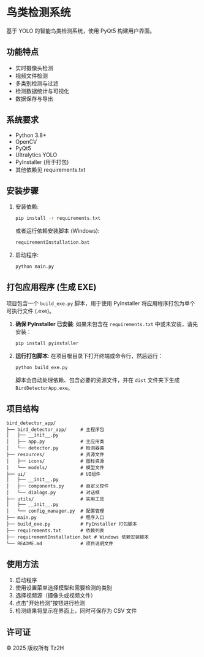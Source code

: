 # 鸟类检测系统

基于 YOLO 的智能鸟类检测系统，使用 PyQt5 构建用户界面。

## 功能特点

- 实时摄像头检测
- 视频文件检测
- 多类别检测与过滤
- 检测数据统计与可视化
- 数据保存与导出

## 系统要求

- Python 3.8+
- OpenCV
- PyQt5
- Ultralytics YOLO
- PyInstaller (用于打包)
- 其他依赖见 requirements.txt

## 安装步骤

1. 安装依赖:

   ```bash
   pip install -r requirements.txt
   ```

   或者运行依赖安装脚本 (Windows):

   ```bash
   requirementInstallation.bat
   ```

2. 启动程序:

   ```bash
   python main.py
   ```

## 打包应用程序 (生成 EXE)

项目包含一个 `build_exe.py` 脚本，用于使用 PyInstaller 将应用程序打包为单个可执行文件 (.exe)。

1. **确保 PyInstaller 已安装**: 如果未包含在 `requirements.txt` 中或未安装，请先安装：

   ```bash
   pip install pyinstaller
   ```

2. **运行打包脚本**:
   在项目根目录下打开终端或命令行，然后运行：

   ```bash
   python build_exe.py
   ```

   脚本会自动处理依赖、包含必要的资源文件，并在 `dist` 文件夹下生成 `BirdDetectorApp.exe`。

## 项目结构

```
bird_detector_app/
├── bird_detector_app/     # 主程序包
│   ├── __init__.py
│   ├── app.py             # 主应用类
│   └── detector.py        # 检测器类
├── resources/             # 资源文件
│   ├── icons/             # 图标资源
│   └── models/            # 模型文件
├── ui/                    # UI组件
│   ├── __init__.py
│   ├── components.py      # 自定义控件
│   └── dialogs.py         # 对话框
├── utils/                 # 实用工具
│   ├── __init__.py
│   └── config_manager.py  # 配置管理
├── main.py                # 程序入口
├── build_exe.py           # PyInstaller 打包脚本
├── requirements.txt       # 依赖列表
├── requirementInstallation.bat # Windows 依赖安装脚本
└── README.md              # 项目说明文件
```

## 使用方法

1. 启动程序
2. 使用设置菜单选择模型和需要检测的类别
3. 选择视频源（摄像头或视频文件）
4. 点击"开始检测"按钮进行检测
5. 检测结果将显示在界面上，同时可保存为 CSV 文件

## 许可证

© 2025 版权所有 Tz2H
